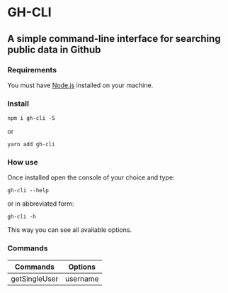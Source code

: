 # GH-CLI
## A simple command-line interface for searching public data in Github

### **Requirements**

You must have [Node.js](https://nodejs.org) installed on your machine.

### **Install**

`npm i gh-cli -S`

or

`yarn add gh-cli`

### **How use**

Once installed open the console of your choice and type:

`gh-cli --help`

or in abbreviated form:

`gh-cli -h`

This way you can see all available options.

### **Commands**

| Commands      | Options   |
| -             | -         |
| getSingleUser | username  |
